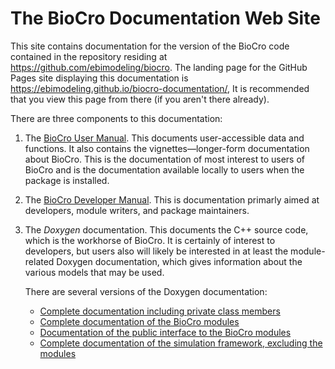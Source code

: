 # The BioCro Documentation Web Site

This site contains documentation for the version of the BioCro code
contained in the repository residing at
<https://github.com/ebimodeling/biocro>.  The landing page for the
GitHub Pages site displaying this documentation is
<https://ebimodeling.github.io/biocro-documentation/>, It is
recommended that you view this page from there (if you aren't there
already).

There are three components to this documentation:

1. The [BioCro User Manual](docs/index.html).  This documents
user-accessible data and functions.  It also contains the
vignettes—longer-form documentation about BioCro.  This is the
documentation of most interest to users of BioCro and is the
documentation available locally to users when the package is
installed.

2. The [BioCro Developer Manual](bookdown_book/index.html).  This is
documentation primarly aimed at developers, module writers, and
package maintainers.

3. The _Doxygen_ documentation.  This documents the C++ source code,
which is the workhorse of BioCro.  It is certainly of interest to
developers, but users also will likely be interested in at least the
module-related Doxygen documentation, which gives information about
the various models that may be used.

    There are several versions of the Doxygen documentation:
    * [Complete documentation including private class members](doxygen_docs_complete/)
    * [Complete documentation of the BioCro modules](doxygen_docs_modules/)
    * [Documentation of the public interface to the BioCro modules](doxygen_docs_modules_public_members_only/)
    * [Complete documentation of the simulation framework, excluding the modules](doxygen_docs_framework/)
